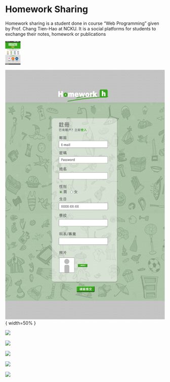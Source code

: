 # Homework Sharing 
Homework sharing is a student done in course “Web Programming” given by Prof. Chang Tien-Hao at NCKU. It is a social platforms for students to exchange their notes, homework or publications

<img src="Design/h0.jpg" width="48">


![](Design/h1.jpg){ width=50% }

![](Design/h2.jpg=100x20)

![](Design/h3.jpg=100x20)

![](Design/h4.jpg=100x20)

![](Design/h5.jpg=100x20)

![](Design/h6.jpg=100x20)
